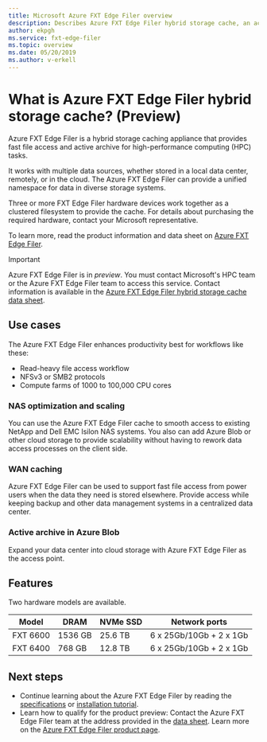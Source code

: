 ```yaml
---
title: Microsoft Azure FXT Edge Filer overview 
description: Describes Azure FXT Edge Filer hybrid storage cache, an active archive and file access accelerator solution for high performance computing 
author: ekpgh
ms.service: fxt-edge-filer
ms.topic: overview
ms.date: 05/20/2019
ms.author: v-erkell 
---
```


# What is Azure FXT Edge Filer hybrid storage cache? (Preview)

Azure FXT Edge Filer is a hybrid storage caching appliance that provides fast file access and active archive for high-performance computing (HPC) tasks.

It works with multiple data sources, whether stored in a local data center, remotely, or in the cloud. The Azure FXT Edge Filer can provide a unified namespace for data in diverse storage systems.

Three or more FXT Edge Filer hardware devices work together as a clustered filesystem to provide the cache. For details about purchasing the required hardware, contact your Microsoft representative. 

To learn more, read the product information and data sheet on [Azure FXT Edge Filer](https://azure.microsoft.com/services/fxt-edge-filer/).

> [!IMPORTANT]
> Azure FXT Edge Filer is in *preview*. You must contact Microsoft's HPC team or the Azure FXT Edge Filer team to access this service. Contact information is available in the [Azure FXT Edge Filer hybrid storage cache data sheet](https://azure.microsoft.com/mediahandler/files/resourcefiles/azure-fxt-edge-filer-hybrid-storage-cache-software-defined-networking-fast-file-access-and-active-archive-for-hpc/FXT%20Edge%20Filer%20datasheet-032219.pdf). 

## Use cases

The Azure FXT Edge Filer enhances productivity best for workflows like these:

* Read-heavy file access workflow 
* NFSv3 or SMB2 protocols
* Compute farms of 1000 to 100,000 CPU cores

### NAS optimization and scaling

You can use the Azure FXT Edge Filer cache to smooth access to existing NetApp and Dell EMC Isilon NAS systems. You also can add Azure Blob or other cloud storage to provide scalability without having to rework data access processes on the client side. 

### WAN caching

Azure FXT Edge Filer can be used to support fast file access from power users when the data they need is stored elsewhere. Provide access while keeping backup and other data management systems in a centralized data center. 

### Active archive in Azure Blob

Expand your data center into cloud storage with Azure FXT Edge Filer as the access point. 

## Features 

Two hardware models are available. 

| Model | DRAM | NVMe SSD | Network ports | 
|-------|------|----------|---------------|
| FXT 6600 | 1536 GB | 25.6 TB | 6 x 25Gb/10Gb + 2 x 1Gb |
| FXT 6400 | 768 GB | 12.8 TB | 6 x 25Gb/10Gb + 2 x 1Gb |


## Next steps

* Continue learning about the Azure FXT Edge Filer by reading the [specifications](fxt-specs.md) or [installation tutorial](fxt-install.md).
* Learn how to qualify for the product preview: Contact the Azure FXT Edge Filer team at the address provided in the [data sheet](https://azure.microsoft.com/mediahandler/files/resourcefiles/azure-fxt-edge-filer-hybrid-storage-cache-software-defined-networking-fast-file-access-and-active-archive-for-hpc/FXT%20Edge%20Filer%20datasheet-032219.pdf). Learn more on the [Azure FXT Edge Filer product page](https://azure.microsoft.com/services/fxt-edge-filer/).